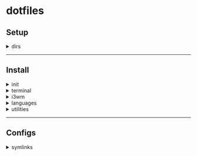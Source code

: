 # dotfiles

## Setup

<details>
<summary>dirs</summary>

```sh
mkdir ~/m ~/f ~/r ~/s ~/w
git clone https://github.com/gorango/dotfiles ~/m/dotfiles
```
</details>

---

## Install

<details>
<summary>init</summary>

```sh
sudo apt install \
	curl git hub ripgrep xclip rename tmux fzf lsd tree neovim neofetch \
	ffmpeg vlc feh shotwell light xbacklight redshift autorandr
```
</details>

<details>
<summary>terminal</summary>

### [zsh](https://github.com/ohmyzsh/ohmyzsh/wiki/Installing-ZSH)

```sh
sh -c "$(curl -fsSL https://raw.githubusercontent.com/ohmyzsh/ohmyzsh/master/tools/install.sh)"
curl -sfL git.io/antibody | sudo sh -s - -b /usr/local/bin
```

### zsh plugins

```sh
git clone https://github.com/zsh-users/zsh-autosuggestions $ZSH_CUSTOM/plugins/zsh-autosuggestions
git clone https://github.com/zsh-users/zsh-syntax-highlighting.git $ZSH_CUSTOM/plugins/zsh-syntax-highlighting
git clone https://github.com/lukechilds/zsh-nvm $ZSH_CUSTOM/plugins/zsh-nvm
git clone https://github.com/agkozak/zsh-z $ZSH_CUSTOM/plugins/zsh-z
```

### [zoxide](https://github.com/ajeetdsouza/zoxide)

```sh
curl -sS https://raw.githubusercontent.com/ajeetdsouza/zoxide/main/install.sh | bash
rm ~/.zcompdump*; compinit
```
</details>

<details>
<summary>i3wm</summary>

### [i3-gnome](https://github.com/i3-gnome/i3-gnome)

```sh
sudo apt install i3
git clone https://github.com/i3-gnome/i3-gnome.git ~/Downloads
cd ~/Downloads/i3-gnome
sudo make install
```

```sh
sudo update-alternatives --config gdm3-theme.gresource
# select gnome-shell-theme.gresource
sudo vim /etc/gdm3/greeter.dconf-defaults
# [org/gnome/login-screen]
# logo=''
```

```sh
set org.gnome.Terminal.Legacy.Settings headerbar false
set org.gnome.Terminal.Legacy.Settings confirm-close false
```
</details>

<details>
<summary>languages</summary>

### rust

```sh
curl --proto '=https' --tlsv1.2 -sSf https://sh.rustup.rs | sh
```

### go

```sh
cd ~/Downloads
curl -OL https://golang.org/dl/go1.20.4.linux-amd64.tar.gz
rm -rf /usr/local/go && sudo tar -C /usr/local -xzf go1.20.4.linux-amd64.tar.gz
```

### python (pyenv)

```sh
curl https://pyenv.run | bash
pyenv install -v 3.10
pyenv global 3.10
```

### node (nvm)

```sh
curl -o- https://raw.githubusercontent.com/nvm-sh/nvm/v0.39.3/install.sh | bash
nvm install --lts
# node globals
npm i -g @antfu/ni diff-so-fancy eslint nodemon pm2 typescript yarn
```

### ruby (rbenv)

```sh
sudo apt install rbenv
rbenv install 2.6.10
rbenv global 2.6.10
```
</details>

<details>
<summary>utilities</summary>

### docker

```sh
sudo apt install \
	build-essential ca-certificates software-properties-common gnupg lsb-release apt-transport-https \
	docker-ce docker-ce-cli containerd.io docker-buildx-plugin docker-compose-plugin
```

### lazygit

```sh
go install github.com/jesseduffield/lazygit@latest
```
</details>

---

## Configs

<details>
<summary>symlinks</summary>

`~`

```sh
ln -sf ~/m/dotfiles/.gitconfig ~/.gitconfig
ln -s ~/m/dotfiles/.hushlogin ~/.hushlogin
ln -sf ~/m/dotfiles/.profile ~/.profile
ln -s ~/m/dotfiles/.xprofile ~/.xprofile
ln -s ~/m/dotfiles/.device ~/.device
ln -sf ~/m/dotfiles/tmux/.tmux.conf ~/.tmux.conf
ln -s ~/m/dotfiles/tmux/bin/tmux-sessionizer ~/.local/bin/tmux-sessionizer
ln -sf ~/m/dotfiles/zsh/.zshrc ~/.zshrc
ln -s ~/m/dotfiles/zsh/custom/* ~/.oh-my-zsh/custom
```

`~/.config`

```sh
ln -sf ~/m/dotfiles/.config/i3 ~/.config/i3
ln -sf ~/m/dotfiles/.config/i3status ~/.config/i3status
ln -sf ~/m/dotfiles/.config/nvim ~/.config/nvim
ln -sf ~/m/dotfiles/.config/redshift ~/.config/redshift
ln -sf ~/m/dotfiles/.config/autostart ~/.config/autostart
ln -sf ~/m/dotfiles/.config/Code/User/settings.json ~/.config/Code/User/settings.json
ln -sf ~/m/dotfiles/.config/Code/User/keybindings.json ~/.config/Code/User/keybindings.json
```
</details>
